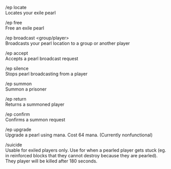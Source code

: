 /ep locate 	
  Locates your exile pearl
  
/ep free 	
  Free an exile pearl
  
/ep broadcast <group/player> 	
  Broadcasts your pearl location to a group or another player
  
/ep accept 	
  Accepts a pearl broadcast request
  
/ep silence <player> 	
   Stops pearl broadcasting from a player
  
/ep summon 	
  Summon a prisoner
  
/ep return 	
  Returns a summoned player
  
/ep confirm 	
  Confirms a summon request
  
/ep upgrade 	
  Upgrade a pearl using mana. Cost 64 mana. 
  (Currently nonfunctional)
  
/suicide 	
  Usable for exiled players only. Use for when a pearled player 
  gets stuck (eg. in reinforced blocks that they cannot destroy 
  because they are pearled). They player will be killed after 
  180 seconds. 
